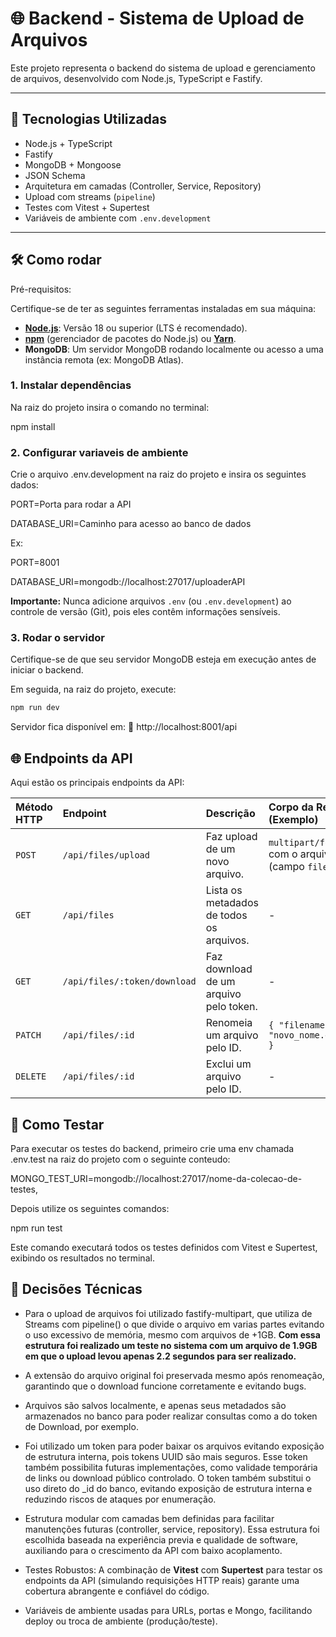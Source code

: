 # 🌐 Backend - Sistema de Upload de Arquivos

Este projeto representa o backend do sistema de upload e gerenciamento de arquivos, desenvolvido com Node.js, TypeScript e Fastify.

---

## 🚀 Tecnologias Utilizadas

- Node.js + TypeScript
- Fastify
- MongoDB + Mongoose
- JSON Schema
- Arquitetura em camadas (Controller, Service, Repository)
- Upload com streams (`pipeline`)
- Testes com Vitest + Supertest
- Variáveis de ambiente com `.env.development`

---

## 🛠️ Como rodar

Pré-requisitos:

Certifique-se de ter as seguintes ferramentas instaladas em sua máquina:

* [**Node.js**](https://nodejs.org/): Versão 18 ou superior (LTS é recomendado).
* [**npm**](https://www.npmjs.com/) (gerenciador de pacotes do Node.js) ou [**Yarn**](https://yarnpkg.com/).
* **MongoDB**: Um servidor MongoDB rodando localmente ou acesso a uma instância remota (ex: MongoDB Atlas).

### 1. Instalar dependências

Na raiz do projeto insira o comando no terminal:

npm install

### 2. Configurar variaveis de ambiente

Crie o arquivo .env.development na raiz do projeto e insira os seguintes dados:

PORT=Porta para rodar a API

DATABASE_URI=Caminho para acesso ao banco de dados

Ex:

PORT=8001

DATABASE_URI=mongodb://localhost:27017/uploaderAPI

**Importante:** Nunca adicione arquivos `.env` (ou `.env.development`) ao controle de versão (Git), pois eles contêm informações sensíveis.

### 3. Rodar o servidor

Certifique-se de que seu servidor MongoDB esteja em execução antes de iniciar o backend.

Em seguida, na raiz do projeto, execute:

```bash
npm run dev
``` 

Servidor fica disponível em:
📍 http://localhost:8001/api

## 🌐 Endpoints da API

Aqui estão os principais endpoints da API:

| Método HTTP | Endpoint                     | Descrição                                     | Corpo da Requisição (Exemplo)               |
| :----------| :--------------------------- | :-------------------------------------------- | :--------------------------- |
| `POST`      | `/api/files/upload`          | Faz upload de um novo arquivo.                | `multipart/form-data` com o arquivo (campo `file`) |
| `GET`       | `/api/files`                 | Lista os metadados de todos os arquivos.      | -                                           |
| `GET`       | `/api/files/:token/download` | Faz download de um arquivo pelo token.        | -                                           |
| `PATCH`     | `/api/files/:id`             | Renomeia um arquivo pelo ID.                  | `{ "filename": "novo_nome.extensao" }`      |
| `DELETE`    | `/api/files/:id`             | Exclui um arquivo pelo ID.                    | -                                           |

## 🧪 Como Testar

Para executar os testes do backend, primeiro crie uma env chamada .env.test na raiz do projeto com o seguinte conteudo:

MONGO_TEST_URI=mongodb://localhost:27017/nome-da-colecao-de-testes,

Depois utilize os seguintes comandos:

npm run test

Este comando executará todos os testes definidos com Vitest e Supertest, exibindo os resultados no terminal.

## 📌 Decisões Técnicas

- Para o upload de arquivos foi utilizado fastify-multipart, que utiliza de Streams com pipeline() o que divide o arquivo em varias partes evitando o uso excessivo de memória, mesmo com arquivos de +1GB.
**Com essa estrutura foi realizado um teste no sistema com um arquivo de 1.9GB em que o upload levou apenas 2.2 segundos para ser realizado.**

- A extensão do arquivo original foi preservada mesmo após renomeação, garantindo que o download funcione corretamente e evitando bugs.

- Arquivos são salvos localmente, e apenas seus metadados são armazenados no banco para poder realizar consultas como a do token de Download, por exemplo.

- Foi utilizado um token para poder baixar os arquivos evitando exposição de estrutura interna, pois tokens UUID são mais seguros. Esse token também possibilita futuras implementações, como validade temporária de links ou download público controlado.
O token também substitui o uso direto do _id do banco, evitando exposição de estrutura interna e reduzindo riscos de ataques por enumeração.

- Estrutura modular com camadas bem definidas para facilitar manutenções futuras (controller, service, repository). Essa estrutura foi escolhida baseada na experiência previa e qualidade de software, auxiliando para o crescimento da API com baixo acoplamento.

- Testes Robustos: A combinação de **Vitest** com **Supertest** para testar os endpoints da API (simulando requisições HTTP reais) garante uma cobertura abrangente e confiável do código.

- Variáveis de ambiente usadas para URLs, portas e Mongo, facilitando deploy ou troca de ambiente (produção/teste).